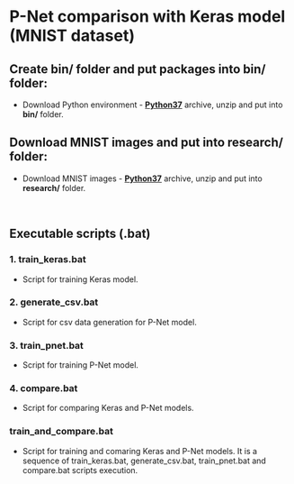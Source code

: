 # P-Net comparison with Keras model (MNIST dataset)

## Create bin/ folder and put packages into bin/ folder:

- Download Python environment - **[Python37](https://hlaiman.com/bin/dmitriy/Python37.rar)** archive, unzip and put into **bin/** folder.

## Download MNIST images and put into research/ folder:

- Download MNIST images - **[Python37](https://hlaiman.com/bin/dmitriy/images.rar)** archive, unzip and put into **research/** folder.

<br/>

## Executable scripts (.bat)

### 1. train_keras.bat

- Script for training Keras model.

### 2. generate_csv.bat

- Script for csv data generation for P-Net model.

### 3. train_pnet.bat

- Script for training P-Net model.

### 4. compare.bat

- Script for comparing Keras and P-Net models.

### train_and_compare.bat

- Script for training and comaring Keras and P-Net models. It is a sequence of train_keras.bat, generate_csv.bat, train_pnet.bat and compare.bat scripts execution.







